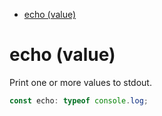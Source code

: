 - [echo (value)](#echo-value)

# echo (value)

Print one or more values to stdout.

```ts
const echo: typeof console.log;
```
